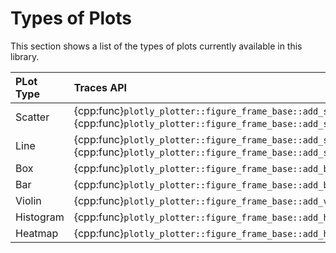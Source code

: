 # Types of Plots

This section shows a list of the types of plots currently available in this library.

| PLot Type | Traces API                                                                                                                 | Figure Builders API                                     |
| :-------- | :------------------------------------------------------------------------------------------------------------------------- | :------------------------------------------------------ |
| Scatter   | {cpp:func}`plotly_plotter::figure_frame_base::add_scatter` / {cpp:func}`plotly_plotter::figure_frame_base::add_scatter_gl` | {cpp:class}`plotly_plotter::figure_builders::scatter`   |
| Line      | {cpp:func}`plotly_plotter::figure_frame_base::add_scatter` / {cpp:func}`plotly_plotter::figure_frame_base::add_scatter_gl` | {cpp:func}`plotly_plotter::figure_builders::line`       |
| Box       | {cpp:func}`plotly_plotter::figure_frame_base::add_box`                                                                     | {cpp:class}`plotly_plotter::figure_builders::box`       |
| Bar       | {cpp:func}`plotly_plotter::figure_frame_base::add_bar`                                                                     | {cpp:class}`plotly_plotter::figure_builders::bar`       |
| Violin    | {cpp:func}`plotly_plotter::figure_frame_base::add_violin`                                                                  | {cpp:class}`plotly_plotter::figure_builders::violin`    |
| Histogram | {cpp:func}`plotly_plotter::figure_frame_base::add_histogram`                                                               | {cpp:class}`plotly_plotter::figure_builders::histogram` |
| Heatmap   | {cpp:func}`plotly_plotter::figure_frame_base::add_heatmap`                                                                 | (Not available)                                         |
